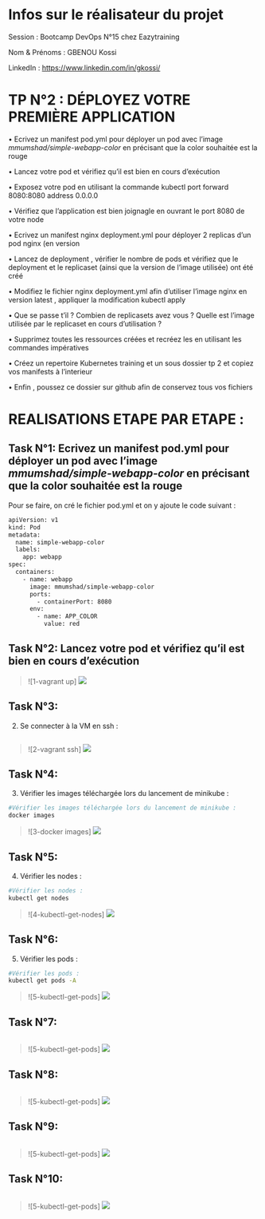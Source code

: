
# Infos sur le réalisateur du projet
Session       : Bootcamp DevOps N°15 chez Eazytraining

Nom & Prénoms : GBENOU Kossi

LinkedIn      : https://www.linkedin.com/in/gkossi/

# TP N°2 : DÉPLOYEZ VOTRE PREMIÈRE APPLICATION

• Ecrivez un manifest pod.yml pour déployer un pod avec l’image *mmumshad/simple-webapp-color* en précisant que la color souhaitée est la rouge

• Lancez votre pod et vérifiez qu’il est bien en cours d’exécution

• Exposez votre pod en utilisant la commande kubectl port forward <nom de votre pod > 8080:8080 address 0.0.0.0

• Vérifiez que l’application est bien joignagle en ouvrant le port 8080 de votre node

• Ecrivez un manifest nginx deployment.yml pour déployer 2 replicas d’un pod nginx (en version

• Lancez de deployment , vérifier le nombre de pods et vérifiez que le deployment et le replicaset (ainsi que la version de l’image utilisée) ont été créé

• Modifiez le fichier nginx deployment.yml afin d’utiliser l’image nginx en version latest , appliquer la modification kubectl apply

• Que se passe t’il ? Combien de replicasets avez vous ? Quelle est l’image utilisée par le replicaset en cours d’utilisation ?

• Supprimez toutes les ressources créées et recréez les en utilisant les commandes impératives

• Créez un repertoire Kubernetes training et un sous dossier tp 2 et copiez vos manifests à l’interieur

• Enfin , poussez ce dossier sur github afin de conservez tous vos fichiers


# REALISATIONS ETAPE PAR ETAPE :

## Task N°1: Ecrivez un manifest pod.yml pour déployer un pod avec l’image *mmumshad/simple-webapp-color* en précisant que la color souhaitée est la rouge

Pour se faire, on cré le fichier pod.yml et on y ajoute le code suivant :
```bash
apiVersion: v1
kind: Pod
metadata:
  name: simple-webapp-color
  labels:
    app: webapp
spec:
  containers:
    - name: webapp
      image: mmumshad/simple-webapp-color
      ports:
        - containerPort: 8080
      env:
        - name: APP_COLOR
          value: red
```

## Task N°2: Lancez votre pod et vérifiez qu’il est bien en cours d’exécution
> ![1-vagrant up] ![](images/1-vagrant-up.png)

## Task N°3:
2) Se connecter à la VM en ssh :
```bash

```

> ![2-vagrant ssh] ![](images/2-vagrant-ssh.png)

## Task N°4:
3) Vérifier les images téléchargée lors du lancement de minikube :
```bash
#Vérifier les images téléchargée lors du lancement de minikube :
docker images
```
> ![3-docker images] ![](images/3-docker-images.png)

## Task N°5:
4) Vérifier les nodes :
```bash
#Vérifier les nodes :
kubectl get nodes
```
> ![4-kubectl-get-nodes] ![](images/4-kubectl-get-nodes.png)

## Task N°6:
5) Vérifier les pods :
```bash
#Vérifier les pods :
kubectl get pods -A
```
> ![5-kubectl-get-pods] ![](images/5-kubectl-get-pods-A.png)

## Task N°7:

```bash

```
> ![5-kubectl-get-pods] ![](images/5-kubectl-get-pods-A.png)

## Task N°8:

```bash

```
> ![5-kubectl-get-pods] ![](images/5-kubectl-get-pods-A.png)

## Task N°9:

```bash

```
> ![5-kubectl-get-pods] ![](images/5-kubectl-get-pods-A.png)

## Task N°10:

```bash

```
> ![5-kubectl-get-pods] ![](images/5-kubectl-get-pods-A.png)